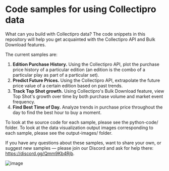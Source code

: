 # Code samples for using Collectipro data
What can you build with Collectipro data? The code snippets in this repository will help you get acquainted with the Collectipro API and Bulk Download features.

The current samples are:
1. **Edition Purchase History.** Using the Collectipro API, plot the purchase price history of a particular edition (an edition is the combo of a particular play as part of a particular set).
2. **Predict Future Prices.** Using the Collectipro API, extrapolate the future price value of a certain edition based on past trends.
3. **Track Top Shot growth.** Using Collectipro's Bulk Download feature, view Top Shot's growth over time by both purchase volume and market event frequency.
4. **Find Best Time of Day.** Analyze trends in purchase price throughout the day to find the best hour to buy a moment.

To look at the source code for each sample, please see the python-code/ folder. To look at the data visualization output images corresponding to each sample, please see the output-images/ folder.

If you have any questions about these samples, want to share your own, or suggest new samples — please join our Discord and ask for help there: https://discord.gg/Qmm9Kb4Rjb.

![image](https://user-images.githubusercontent.com/897310/116189239-7e302600-a6dd-11eb-9e27-da1a2d23f782.png)
